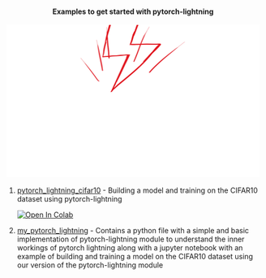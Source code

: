 
<h4 align="center">Examples to get started with pytorch-lightning</h4>
<p align="center" >
<img width=500 height=300 src="pl.gif"/>
</p>

1. [pytorch_lightning_cifar10](https://github.com/bipinKrishnan/pytorch_lightning_examples/blob/main/pytorch_lightning_cifar10.ipynb) - Building a model and training on the CIFAR10 dataset using pytorch-lightning

   [![Open In Colab](https://colab.research.google.com/assets/colab-badge.svg)](https://colab.research.google.com/github/bipinKrishnan/pytorch_lightning_examples/blob/main/pytorch_lightning_cifar10.ipynb) 
   

2. [my_pytorch_lightning](https://github.com/bipinKrishnan/pytorch_lightning_examples/tree/main/my_pytorch_lightning) - Contains a python file with a simple and basic implementation of pytorch-lightning module to understand the inner workings of pytorch lightning along with a jupyter notebook with an example of building and training a model on the CIFAR10 dataset using our version of the pytorch-lightning module
   

